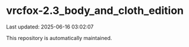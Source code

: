# vrcfox-2.3_body_and_cloth_edition

Last updated: 2025-06-16 03:02:07

This repository is automatically maintained.
